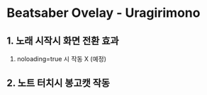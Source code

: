 # Beatsaber Ovelay - Uragirimono

## 1. 노래 시작시 화면 전환 효과
1. noloading=true 시 작동 X (예정)

## 2. 노트 터치시 봉고캣 작동
